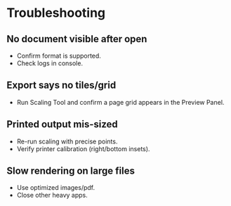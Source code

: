 # Troubleshooting

## No document visible after open
- Confirm format is supported.
- Check logs in console.

## Export says no tiles/grid
- Run Scaling Tool and confirm a page grid appears in the Preview Panel.

## Printed output mis-sized
- Re-run scaling with precise points.
- Verify printer calibration (right/bottom insets).

## Slow rendering on large files
- Use optimized images/pdf.
- Close other heavy apps.
